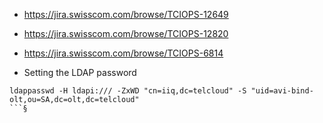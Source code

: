 - https://jira.swisscom.com/browse/TCIOPS-12649
- https://jira.swisscom.com/browse/TCIOPS-12820
- https://jira.swisscom.com/browse/TCIOPS-6814

- Setting the LDAP password
```
ldappasswd -H ldapi:/// -ZxWD "cn=iiq,dc=telcloud" -S "uid=avi-bind-olt,ou=SA,dc=olt,dc=telcloud"
```§
